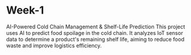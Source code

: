 # Week-1
AI-Powered Cold Chain Management &amp; Shelf-Life Prediction This project uses AI to predict food spoilage in the cold chain. It analyzes IoT sensor data to determine a product's remaining shelf life, aiming to reduce food waste and improve logistics efficiency.
